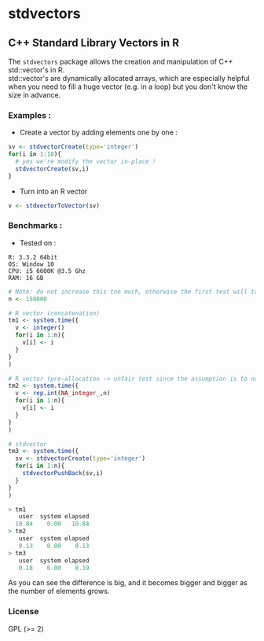 # stdvectors
## C++ Standard Library Vectors in R

The `stdvectors` package allows the creation and manipulation of C++ std::vector's in R.  
std::vector's are dynamically allocated arrays, which are especially helpful when you need to fill a huge vector (e.g. in a loop) 
but you don't know the size in advance.

### Examples : 

- Create a vector by adding elements one by one :

```R
sv <- stdvectorCreate(type='integer')
for(i in 1:10){
  # yes we're modify the vector in-place !
  stdvectorCreate(sv,i)
}
```

- Turn into an R vector 

```R
v <- stdvectorToVector(sv)
```

### Benchmarks :


- Tested on :
```
R: 3.3.2 64bit   
OS: Window 10  
CPU: i5 6600K @3.5 Ghz  
RAM: 16 GB
```

```R
# Note: do not increase this too much, otherwise the first test will take ages!
n <- 150000

# R vector (concatenation)
tm1 <- system.time({
  v <- integer()
  for(i in 1:n){
    v[i] <- i
  }
}
)

# R vector (pre-allocation -> unfair test since the assumption is to not know the size in advance)
tm2 <- system.time({
  v <- rep.int(NA_integer_,n)
  for(i in 1:n){
    v[i] <- i
  }
}
)

# stdvector
tm3 <- system.time({
  sv <- stdvectorCreate(type='integer')
  for(i in 1:n){
    stdvectorPushBack(sv,i)
  }
}
)

> tm1
   user  system elapsed 
  10.84    0.00   10.84 
> tm2
   user  system elapsed 
   0.13    0.00    0.13 
> tm3
   user  system elapsed 
   0.18    0.00    0.19 
```

As you can see the difference is big, and it becomes bigger and bigger as the number of elements grows.


### License

GPL (>= 2)